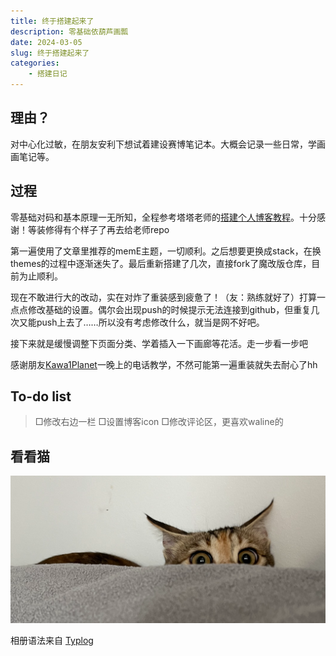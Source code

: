 ```yaml
---
title: 终于搭建起来了
description: 零基础依葫芦画瓢
date: 2024-03-05
slug: 终于搭建起来了
categories:
    - 搭建日记
---
```

## 理由？

对中心化过敏，在朋友安利下想试着建设赛博笔记本。大概会记录一些日常，学画画笔记等。

## 过程

零基础对码和基本原理一无所知，全程参考塔塔老师的[搭建个人博客教程](https://mantyke.icu/posts/2021/hugo-build-blog/)。十分感谢！等装修得有个样子了再去给老师repo

第一遍使用了文章里推荐的memE主题，一切顺利。之后想要更换成stack，在换themes的过程中逐渐迷失了。最后重新搭建了几次，直接fork了魔改版仓库，目前为止顺利。

现在不敢进行大的改动，实在对炸了重装感到疲惫了！（友：熟练就好了）打算一点点修改基础的设置。偶尔会出现push的时候提示无法连接到github，但重复几次又能push上去了……所以没有考虑修改什么，就当是网不好吧。

接下来就是缓慢调整下页面分类、学着插入一下画廊等花活。走一步看一步吧

感谢朋友[Kawa1Planet](https://kawa1planet.fun/)一晚上的电话教学，不然可能第一遍重装就失去耐心了hh

## To-do list

> □修改右边一栏
> □设置博客icon
> □修改评论区，更喜欢waline的

## 看看猫

![猫也看看你](Snipaste_2024-03-05_17-56-06.png) 


相册语法来自 [Typlog](https://typlog.com/)